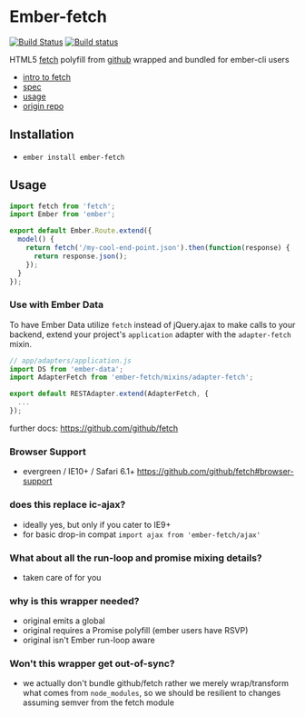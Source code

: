# Ember-fetch
[![Build Status](https://travis-ci.org/stefanpenner/ember-fetch.svg?branch=master)](https://travis-ci.org/stefanpenner/ember-fetch)
[![Build status](https://ci.appveyor.com/api/projects/status/u7qcv4pgsvo60sxt?svg=true)](https://ci.appveyor.com/project/embercli/ember-fetch)

HTML5 [fetch](https://fetch.spec.whatwg.org) polyfill from [github](https://github.com/github/fetch) wrapped and bundled for ember-cli users

* [intro to fetch](http://updates.html5rocks.com/2015/03/introduction-to-fetch)
* [spec](https://fetch.spec.whatwg.org)
* [usage](https://github.com/github/fetch#usage)
* [origin repo](https://github.com/github/fetch)

## Installation

* `ember install ember-fetch`

## Usage

```js
import fetch from 'fetch';
import Ember from 'ember';

export default Ember.Route.extend({
  model() {
    return fetch('/my-cool-end-point.json').then(function(response) {
      return response.json();
    });
  }
});
```

### Use with Ember Data
To have Ember Data utilize `fetch` instead of jQuery.ajax to make calls to your backend, extend your project's `application` adapter with the `adapter-fetch` mixin.

```js
// app/adapters/application.js
import DS from 'ember-data';
import AdapterFetch from 'ember-fetch/mixins/adapter-fetch';

export default RESTAdapter.extend(AdapterFetch, {
  ...
});
```

further docs: https://github.com/github/fetch

### Browser Support

* evergreen / IE10+ / Safari 6.1+ https://github.com/github/fetch#browser-support


### does this replace ic-ajax?

* ideally yes, but only if you cater to IE9+
* for basic drop-in compat `import ajax from 'ember-fetch/ajax'`

### What about all the run-loop and promise mixing details?

* taken care of for you

### why is this wrapper needed?

* original emits a global
* original requires a Promise polyfill (ember users have RSVP)
* original isn't Ember run-loop aware

### Won't this wrapper get out-of-sync?

* we actually don't bundle github/fetch rather we merely wrap/transform what
  comes from `node_modules`, so we should be resilient to changes assuming
  semver from the fetch module

